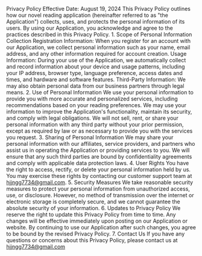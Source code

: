Privacy Policy‌
‌Effective Date: August 19, 2024‌
This Privacy Policy outlines how our novel reading application (hereinafter referred to as "the Application") collects, uses, and protects the personal information of its users. By using our Application, you acknowledge and agree to the practices described in this Privacy Policy.
‌1. Scope of Personal Information Collection‌
‌Registration Information‌: When you register for an account with our Application, we collect personal information such as your name, email address, and any other information required for account creation.
‌Usage Information‌: During your use of the Application, we automatically collect and record information about your device and usage patterns, including your IP address, browser type, language preference, access dates and times, and hardware and software features.
‌Third-Party Information‌: We may also obtain personal data from our business partners through legal means.
‌2. Use of Personal Information‌
We use your personal information to provide you with more accurate and personalized services, including recommendations based on your reading preferences.
We may use your information to improve the Application's functionality, maintain its security, and comply with legal obligations.
We will not sell, rent, or share your personal information with any third party without your prior permission, except as required by law or as necessary to provide you with the services you request.
‌3. Sharing of Personal Information‌
We may share your personal information with our affiliates, service providers, and partners who assist us in operating the Application or providing services to you.
We will ensure that any such third parties are bound by confidentiality agreements and comply with applicable data protection laws.
‌4. User Rights‌
You have the right to access, rectify, or delete your personal information held by us.
You may exercise these rights by contacting our customer support team at hjjngg7734@gmail.com.
‌5. Security Measures‌
We take reasonable security measures to protect your personal information from unauthorized access, use, or disclosure.
However, no method of transmission over the internet or electronic storage is completely secure, and we cannot guarantee the absolute security of your information.
‌6. Updates to Privacy Policy‌
We reserve the right to update this Privacy Policy from time to time.
Any changes will be effective immediately upon posting on our Application or website.
By continuing to use our Application after such changes, you agree to be bound by the revised Privacy Policy.
‌7. Contact Us‌
If you have any questions or concerns about this Privacy Policy, please contact us at hjjngg7734@gmail.com
